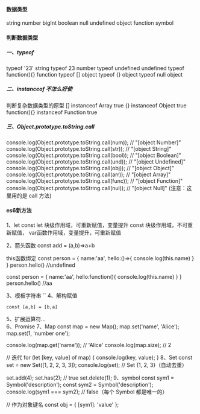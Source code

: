 #### 数据类型
string
number
bigInt
boolean
null
undefined
object
function
symbol
#### 判断数据类型
##### 一、typeof
typeof '23' string
typeof 23 number
typeof undefined undefined
typeof function(){}  function
typeof []  object
typeof {} object
typeof null object
##### 二、instanceof  不怎么好使
判断复杂数据类型的原型
[] instanceof Array true
{} instanceof Object true
function(){} instanceof Function true

##### 三、Object.prototype.toString.call
console.log(Object.prototype.toString.call(num));  // "[object Number]"
console.log(Object.prototype.toString.call(str));  // "[object String]"
console.log(Object.prototype.toString.call(bool)); // "[object Boolean]"
console.log(Object.prototype.toString.call(und));  // "[object Undefined]"
console.log(Object.prototype.toString.call(obj));  // "[object Object]"
console.log(Object.prototype.toString.call(arr));  // "[object Array]"
console.log(Object.prototype.toString.call(func)); // "[object Function]"
console.log(Object.prototype.toString.call(nul));  // "[object Null]" (注意：这里用的是 call 方法)


#### es6新方法
1、let const
let 块级作用域，可重新赋值，变量提升
const 块级作用域，不可重新赋值，
var函数作用域，变量提升，可重新赋值

2、箭头函数
const add = (a,b)=>a+b

this函数绑定
const person = {
  name:'aa',
  hello:()=>{
    console.log(this.name)
  }
}
person.hello()  //undefined

const person = {
  name:'aa',
  hello:function(){
    console.log(this.name)
  }
}
person.hello()  //aa

3、模板字符串
``
4、解构赋值
```
const [a,b] = [b,a]

```
5、扩展运算符...  
6、Promise
7、Map
const map = new Map();
map.set('name', 'Alice');
map.set(1, 'number one');

console.log(map.get('name')); // 'Alice'
console.log(map.size); // 2

// 迭代
for (let [key, value] of map) {
  console.log(key, value);
}
8、Set
const set = new Set([1, 2, 2, 3, 3]);
console.log(set); // Set {1, 2, 3}（自动去重）

set.add(4);
set.has(2); // true
set.delete(1);
9、symbol
const sym1 = Symbol('description');
const sym2 = Symbol('description');
console.log(sym1 === sym2); // false（每个 Symbol 都是唯一的）

// 作为对象键名
const obj = {
  [sym1]: 'value'
};

